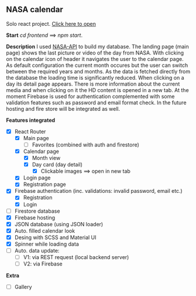 ## NASA calendar
Solo react project.
[Click here to open](https://nasa-calendar.web.app)

**Start**
*cd frontend* ==> *npm start*.

**Description**
I used [NASA-API](https://api.nasa.gov/) to build my database. The landing page (main page) shows the last picture or video of the day from NASA. With clicking on the calendar icon of header it navigates the user to the calendar page. As default configuration the current month occures but the user can switch between the required years and months. As the data is fetched directly from the database the loading time is significantly reduced. When clicking on a day its detail page appears. There is more information about the current media and when clicking on it the HD content is opened in a new tab. At the moment Firebase is used for authentication complemented with some validation features such as password and email format check. In the future hosting and fire store will be integrated as well.

**Features integrated**
 - [x] React Router
	 - [x] Main page
		- [ ] Favorites (combined with auth and firestore)
	 - [x] Calendar page
		 - [x] Month view
		 - [x] Day card (day detail)
			 - [x] Clickable images ==> open in new tab
	 - [x] Login page
	 - [x] Registration page
 - [x] Firebase authentication (inc. validations: invalid password, email etc.)
	 - [x] Registration
	 - [x] Login
 - [ ] Firestore database
 - [x] Firebase hosting
 - [x] JSON database (using JSON loader)
 - [x] Auto. filled calendar look
 - [x] Desing with SCSS and Material UI
 - [x] Spinner while loading data
 - [ ] Auto. data update:
	 - [ ] V1: via REST request (local backend server)
	 - [ ] V2: via Firebase

**Extra**
 - [ ] Gallery